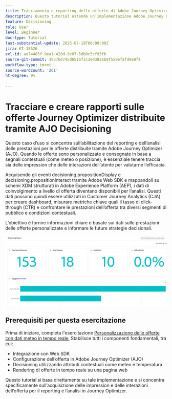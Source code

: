 ```yaml
---
title: Tracciamento e reporting delle offerte di Adobe Journey Optimizer (AJO) distribuite tramite AJO Decisioning
description: Questo tutorial estende un’implementazione Adobe Journey Optimizer (AJO) esistente che offre offerte personalizzate basate su dati contestuali come la temperatura. Illustra come acquisire gli eventi di impression e interazione e preparare i dati per il reporting in Journey Optimizer.
feature: Decisioning
role: User
level: Beginner
doc-type: Tutorial
last-substantial-update: 2025-07-18T00:00:00Z
jira: KT-18526
exl-id: ae74485f-9ea1-428d-9c07-5db0c5cf93fb
source-git-commit: 39376d745d851bf2c3ed3826b9f550efafd9e8f4
workflow-type: tm+mt
source-wordcount: '261'
ht-degree: 0%

---
```


# Tracciare e creare rapporti sulle offerte Journey Optimizer distribuite tramite AJO Decisioning

Questo caso d’uso si concentra sull’abilitazione del reporting e dell’analisi delle prestazioni per le offerte distribuite tramite Adobe Journey Optimizer (AJO). Quando le offerte sono personalizzate e consegnate in base a segnali contestuali (come meteo o posizione), è essenziale tenere traccia sia delle impression che delle interazioni dell’utente per valutarne l’efficacia.

Acquisendo gli eventi decisioning.propositionDisplay e decisioning.propositionInteract tramite Adobe Web SDK e mappandoli su schemi XDM strutturati in Adobe Experience Platform (AEP), i dati di coinvolgimento a livello di offerta diventano disponibili per l’analisi. Questi dati possono quindi essere utilizzati in Customer Journey Analytics (CJA) per creare dashboard, misurare metriche chiave quali il tasso di click-through (CTR) e confrontare le prestazioni dell’offerta tra diversi segmenti di pubblico e condizioni contestuali.

L’obiettivo è fornire informazioni chiare e basate sui dati sulle prestazioni delle offerte personalizzate e informare le future strategie decisionali.



![dashboard di reporting](assets/dashboard-reporting.png)


## Prerequisiti per questa esercitazione

Prima di iniziare, completa l&#39;esercitazione [Personalizzazione delle offerte con dati meteo in tempo reale.](https://experienceleague.adobe.com/it/docs/journey-optimizer-learn/personalizing-offers-with-real-time-weather-data/introduction) Stabilisce tutti i componenti fondamentali, tra cui:

- Integrazione con Web SDK
- Configurazione dell’offerta in Adobe Journey Optimizer (AJO)
- Decisioning utilizzando attributi contestuali come meteo e temperatura
- Rendering di offerte in tempo reale su una pagina web

Questo tutorial si basa direttamente su tale implementazione e si concentra specificamente sull’acquisizione delle impression e delle interazioni dell’offerta per il reporting e l’analisi in Journey Optimizer.
